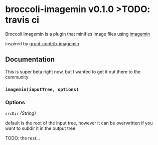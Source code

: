 # broccoli-imagemin v0.1.0 >TODO: travis ci

Broccoli Imagemin is a plugin that minifies image files using [imagemin](https://github.com/imagemin/imagemin)

inspired by [grunt-contrib-imagemin](https://github.com/gruntjs/grunt-contrib-imagemin)

## Documentation

This is super beta right now, but I wanted to get it out there to the community

### `imagemin(inputTree, options)`

### Options

`srcDir` *{String}*

default is the root of the input tree, however it can be overwritten if you want to subdir it in the output tree

TODO: the rest...
